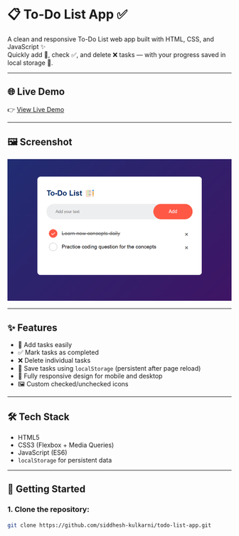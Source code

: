 # 📋 To-Do List App ✅

A clean and responsive To-Do List web app built with HTML, CSS, and JavaScript ✨  
Quickly add 📝, check ✅, and delete ❌ tasks — with your progress saved in local storage 💾.

---

## 🌐 Live Demo

👉 [View Live Demo](https://YOUR_LIVE_DEMO_URL_HERE)

---

## 🖼️ Screenshot

![To-Do App Screenshot](todo.png)

---

## ✨ Features

- 🧠 Add tasks easily
- ✅ Mark tasks as completed
- ❌ Delete individual tasks
- 💾 Save tasks using `localStorage` (persistent after page reload)
- 📱 Fully responsive design for mobile and desktop
- 🖼️ Custom checked/unchecked icons

---

## 🛠️ Tech Stack

- HTML5
- CSS3 (Flexbox + Media Queries)
- JavaScript (ES6)
- `localStorage` for persistent data

---

## 🚀 Getting Started

### 1. Clone the repository:
```bash
git clone https://github.com/siddhesh-kulkarni/todo-list-app.git
